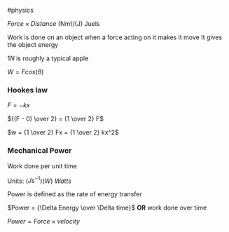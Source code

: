 #physics

$Force \times Distance$ (Nm)/(J) Juels

Work is done on an object when a force acting on it makes it move
It gives the object energy

$1N$ is roughly a typical apple

$W = F cos(\theta)$

### Hookes law

$F = -kx$

${(F - 0) \over 2} = {1 \over 2} F$

$w = {1 \over 2} Fx = {1 \over 2} kx^2$

### Mechanical Power

Work done per unit time

Units: ($Js^{-1}$)($W$) $Watts$

Power is defined as the rate of energy transfer

$Power = {\Delta Energy \over \Delta time}$ **OR** work done over time

$Power = Force \times velocity$



